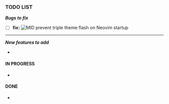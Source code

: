 ### TODO LIST

**_Bugs to fix_**

- [ ] **fix:** ![MID][mid] prevent triple theme flash on Neovim startup

---

**_New features to add_**

-

#### IN PROGRESS

-

#### DONE

-

[high]: https://img.shields.io/badge/-HIGH-red
[mid]: https://img.shields.io/badge/-MID-yellow
[low]: https://img.shields.io/badge/-LOW-green
